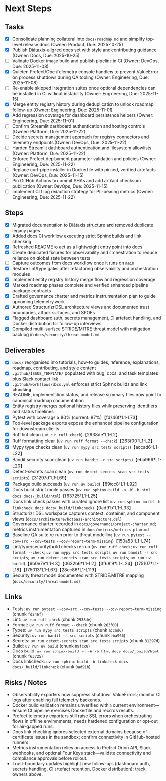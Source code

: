 # Next Steps

## Tasks

- [x] Consolidate planning collateral into `docs/roadmap.md` and simplify top-level release docs (Owner: Product, Due: 2025-10-25)
- [x] Publish Diátaxis-aligned docs set with style and contributing guidance (Owner: Docs, Due: 2025-10-25)
- [ ] Validate Docker image build and publish pipeline in CI (Owner: DevOps, Due: 2025-11-08)
- [x] Quieten Prefect/OpenTelemetry console handlers to prevent ValueError on process shutdown during QA tooling (Owner: Engineering, Due: 2025-11-08)
- [ ] Re-enable skipped integration suites once optional dependencies can be installed in CI without instability (Owner: Engineering, Due: 2025-11-15)
- [x] Merge entity registry history during deduplication to unlock roadmap follow-up (Owner: Engineering, Due: 2025-11-01)
- [x] Add regression coverage for dashboard persistence helpers (Owner: Engineering, Due: 2025-11-01)
- [ ] Confirm Streamlit dashboard authentication and hosting controls (Owner: Platform, Due: 2025-11-22)
- [ ] Decide secrets management approach for registry connectors and telemetry endpoints (Owner: DevOps, Due: 2025-11-22)
- [ ] Harden Streamlit dashboard authentication and filesystem allowlists (Owner: Platform, Due: 2025-11-22)
- [ ] Enforce Prefect deployment parameter validation and policies (Owner: Engineering, Due: 2025-11-22)
- [ ] Replace curl-pipe installer in Dockerfile with pinned, verified artefacts (Owner: DevOps, Due: 2025-11-15)
- [ ] Pin GitHub Actions to commit SHAs and add artifact checksum publication (Owner: DevOps, Due: 2025-11-15)
- [ ] Implement CLI log redaction strategy for PII-bearing metrics (Owner: Engineering, Due: 2025-11-22)

## Steps

- [x] Migrated documentation to Diátaxis structure and removed duplicate legacy pages
- [x] Added docs CI workflow executing strict Sphinx builds and link checking
- [x] Refreshed README to act as a lightweight entry point into docs
- [x] Create dedicated fixtures for observability and orchestration to reduce reliance on global state between tests
- [ ] Capture outcomes from docs workflow once it runs on `main`
- [x] Restore lint/type gates after refactoring observability and orchestration modules
- [x] Implement entity registry history merge flow and regression coverage
- [x] Marked roadmap phases complete and verified enhanced pipeline package contracts
- [x] Drafted governance charter and metrics instrumentation plan to guide upcoming telemetry work
- [x] Authored Structurizr DSL architecture views and documented trust boundaries, attack surfaces, and SPOFs
- [x] Flagged dashboard auth, secrets management, CI artefact handling, and Docker distribution for follow-up interviews
- [x] Compiled multi-surface STRIDE/MITRE threat model with mitigation backlog in `docs/security/threat-model.md`

## Deliverables

- [x] `docs/` reorganised into tutorials, how-to guides, reference, explanations, roadmap, contributing, and style content
- [x] `.github/ISSUE_TEMPLATE/` populated with bug, docs, and task templates plus Slack contact link
- [x] `.github/workflows/docs.yml` enforces strict Sphinx builds and link checking
- [x] README, implementation status, and release summary files now point to canonical roadmap documentation
- [x] Entity registry merges optional history files while preserving identifiers and status timelines
- [x] Pytest with coverage ≥ 80% (current: 87%)【fd246f†L1-L73】
- [x] Top-level package exports expose the enhanced pipeline configuration for downstream clients
- [x] Ruff lint clean (`uv run ruff check`)【2938de†L1-L2】
- [x] Ruff formatting clean (`uv run ruff format --check`)【263f00†L1-L2】
- [x] Mypy type checks clean (`uv run mypy src tests scripts`)【accad6†L1-L22】
- [x] Bandit security scan clean (`uv run bandit -r src scripts`)【eba966†L1-L20】
- [x] Detect-secrets scan clean (`uv run detect-secrets scan src tests scripts`)【31297d†L1-L69】
- [x] Package build succeeds (`uv run uv build`)【89fcc8†L1-L92】
- [x] Docs build strict mode passes (`uv run sphinx-build -n -W -b html docs docs/_build/html`)【f63725†L1-L25】
- [x] Docs link check passes with curated ignore list (`uv run sphinx-build -b linkcheck docs docs/_build/linkcheck`)【0ad91b†L1-L33】
- [x] Structurizr DSL workspace captures context, container, and component views (`docs/architecture/hotpass-architecture.dsl`)
- [x] Governance charter recorded in `docs/governance/project-charter.md`; metrics instrumentation captured in `docs/metrics/metrics-plan.md`
- [x] Baseline QA suite re-run prior to threat modelling (`uv run pytest --cov=src --cov=tests --cov-report=term-missing`)【150a53†L1-L74】
- [x] Lint/type/security/build checks re-run (`uv run ruff check`; `uv run ruff format --check`; `uv run mypy src tests scripts`; `uv run bandit -r src scripts`; `uv run detect-secrets scan src tests scripts`; `uv run uv build`)【6b0e7e†L1-L3】【0632b6†L1-L2】【3f68f9†L1-L24】【f75107†L1-L18】【f75013†L1-L67】【28ec86†L1-L119】
- [x] Security threat model documented with STRIDE/MITRE mapping (`docs/security/threat-model.md`)

## Links

- Tests: `uv run pytest --cov=src --cov=tests --cov-report=term-missing` (chunk `fd246f`)
- Lint: `uv run ruff check` (chunk `2938de`)
- Format: `uv run ruff format --check` (chunk `263f00`)
- Types: `uv run mypy src tests scripts` (chunk `accad6`)
- Security: `uv run bandit -r src scripts` (chunk `eba966`)
- Secrets: `uv run detect-secrets scan src tests scripts` (chunk `31297d`)
- Build: `uv run uv build` (chunk `89fcc8`)
- Docs build: `uv run sphinx-build -n -W -b html docs docs/_build/html` (chunk `f63725`)
- Docs linkcheck: `uv run sphinx-build -b linkcheck docs docs/_build/linkcheck` (chunk `0ad91b`)

## Risks / Notes

- Observability exporters now suppress shutdown ValueErrors; monitor CI logs after enabling full telemetry backends.
- Docker build validation remains unverified within current environment—ensure CI pipeline exercises Dockerfile and records results.
- Prefect telemetry exporters still raise SSL errors when orchestrating flows in offline environments; needs hardened configuration or opt-out for air-gapped runs.
- Docs link checking ignores selected external domains because of certificate issues in the sandbox; confirm connectivity in GitHub-hosted runners.
- Metrics instrumentation relies on access to Prefect Orion API, Slack webhooks, and optional Four Keys stack—validate connectivity and compliance approvals before rollout.
- Trust-boundary updates highlight new follow-ups (dashboard auth, secrets handling, CI artefact retention, Docker distribution); track owners above.
